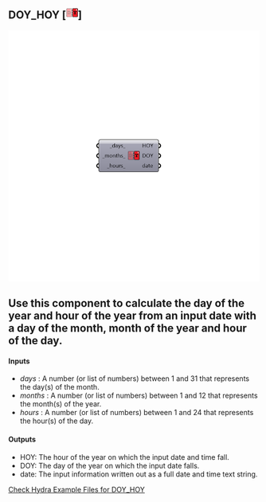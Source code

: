 ## DOY_HOY [![IMAGE](images/icons/DOY_HOY.png)]

![IMAGE](images/components/DOY_HOY.png)

Use this component to calculate the day of the year and hour of the year from an input date with a day of the month, month of the year and hour of the day.
 -
 

#### Inputs
* _days_ <Default>: A number (or list of numbers) between 1 and 31 that represents the day(s) of the month.
* _months_ <Default>: A number (or list of numbers) between 1 and 12 that represents the month(s) of the year.
* _hours_ <Default>: A number (or list of numbers) between 1 and 24 that represents the hour(s) of the day.

#### Outputs
* HOY: The hour of the year on which the input date and time fall.
* DOY: The day of the year on which the input date falls.
* date: The input information written out as a full date and time text string.


[Check Hydra Example Files for DOY_HOY](https://hydrashare.github.io/hydra/index.html?keywords=DOY_HOY)